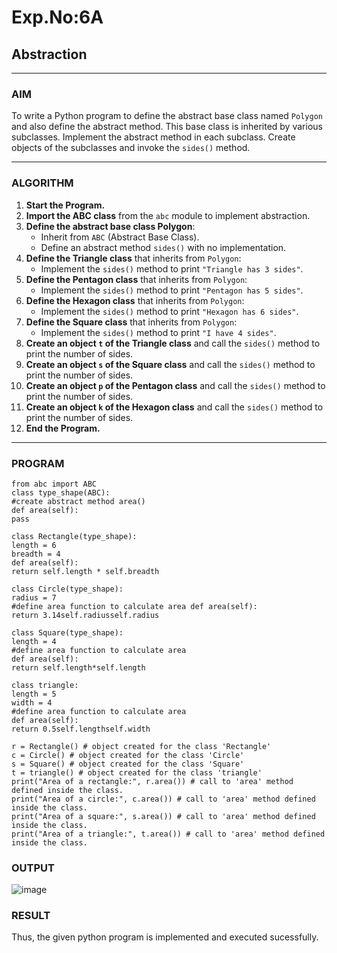 # Exp.No:6A  
## Abstraction

---

### AIM  
To write a Python program to define the abstract base class named `Polygon` and also define the abstract method. This base class is inherited by various subclasses. Implement the abstract method in each subclass. Create objects of the subclasses and invoke the `sides()` method.

---

### ALGORITHM

1. **Start the Program.**
2. **Import the ABC class** from the `abc` module to implement abstraction.
3. **Define the abstract base class Polygon**:
   - Inherit from `ABC` (Abstract Base Class).
   - Define an abstract method `sides()` with no implementation.
4. **Define the Triangle class** that inherits from `Polygon`:
   - Implement the `sides()` method to print `"Triangle has 3 sides"`.
5. **Define the Pentagon class** that inherits from `Polygon`:
   - Implement the `sides()` method to print `"Pentagon has 5 sides"`.
6. **Define the Hexagon class** that inherits from `Polygon`:
   - Implement the `sides()` method to print `"Hexagon has 6 sides"`.
7. **Define the Square class** that inherits from `Polygon`:
   - Implement the `sides()` method to print `"I have 4 sides"`.
8. **Create an object `t` of the Triangle class** and call the `sides()` method to print the number of sides.
9. **Create an object `s` of the Square class** and call the `sides()` method to print the number of sides.
10. **Create an object `p` of the Pentagon class** and call the `sides()` method to print the number of sides.
11. **Create an object `k` of the Hexagon class** and call the `sides()` method to print the number of sides.
12. **End the Program.**

---

### PROGRAM

```
from abc import ABC
class type_shape(ABC):
#create abstract method area()
def area(self):
pass

class Rectangle(type_shape):
length = 6
breadth = 4
def area(self):
return self.length * self.breadth

class Circle(type_shape):
radius = 7
#define area function to calculate area def area(self):
return 3.14self.radiusself.radius

class Square(type_shape):
length = 4
#define area function to calculate area
def area(self):
return self.length*self.length

class triangle:
length = 5
width = 4
#define area function to calculate area
def area(self):
return 0.5self.lengthself.width

r = Rectangle() # object created for the class 'Rectangle'
c = Circle() # object created for the class 'Circle'
s = Square() # object created for the class 'Square'
t = triangle() # object created for the class 'triangle'
print("Area of a rectangle:", r.area()) # call to 'area' method defined inside the class.
print("Area of a circle:", c.area()) # call to 'area' method defined inside the class.
print("Area of a square:", s.area()) # call to 'area' method defined inside the class.
print("Area of a triangle:", t.area()) # call to 'area' method defined inside the class.

```

### OUTPUT


![image](https://github.com/user-attachments/assets/9839355a-1a60-41c4-9bd2-651b5231ea46)


### RESULT
Thus, the given python program is implemented and executed sucessfully.
